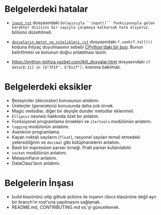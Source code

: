 # Belgelerdeki hatalar

* [`input.rst`](source/input.rst) dosyasındaki `Dolayısıyla ``input()`` fonksiyonuyla gelen
karakter dizisini bir sayıyla çarpmaya kalkarsak hata alıyoruz.` bölümü düzeltilmeli.

* [``dosyalarin_metot_ve_nitelikleri.rst``](source/dosyalarin_metot_ve_nitelikleri.rst) dosyasındaki `f.seek(f.tell())` koduna ihtiyaç duyulmasının sebebi [CPython'daki bir bug](https://stackoverflow.com/questions/34879318/why-isnt-truncate-defaulting-properly-to-the-current-position-for-files). Bunun belirtilmesi ve konunun doğru anlatılması lazım.

* https://python-istihza.yazbel.com/ikili_dosyalar.html dosyasındaki `if data[6:11] in [b"JFIF", b"Exif"]:` kısmına bakılmalı.


# Belgelerdeki eksikler

* Bezeyiciler (decorator) konusunun anlatımı.
* Üreteçler (generators) konusunda daha çok örnek.
* Magic metodlar, diğer bir deyişle dunder metodlar eklenmeli.
* ``Ellipsis`` nesnesi hakkında özet bir anlatım.
* Fonksiyonel programlama örnekleri ve `itertools` modülünün anlatımı.
* `logging` modülünün anlatımı.
* Asenkron programlama.
* Kayan noktalı sayıların (`float`), rasyonel sayıları temsil etmedeki yetersizliğinin ve `decimal` gibi kütüphanelerin anlatımı.
* Basit bir expression parser örneği. Pratt parser kullanılabilir.
* `socket` modülünün anlatımı.
* Metasınıfların anlatımı.
* DataClass'ların anlatımı.


# Belgelerin İnşası

* build klasörünü silip github actions ile inşanın /docs klasörüne değil ayrı bir branch'ın root'una yapılmasını sağlamak.
* README.md, CONTRIBUTING.md vs.'yi güncellemek.
